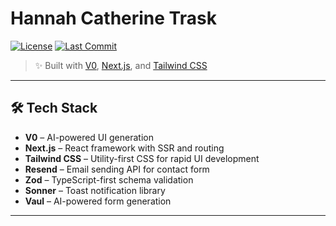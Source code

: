 # Hannah Catherine Trask

[![License](https://img.shields.io/github/license/hannahtrask/hannahtrask.svg)](LICENSE)
[![Last Commit](https://img.shields.io/github/last-commit/hannahtrask/hannahtrask.svg)](https://github.com/hannahtrask/hannahtrask/commits/main)

> ✨ Built with [V0](https://v0.dev), [Next.js](https://nextjs.org), and [Tailwind CSS](https://tailwindcss.com)

---

## 🛠 Tech Stack

- **V0** – AI-powered UI generation
- **Next.js** – React framework with SSR and routing
- **Tailwind CSS** – Utility-first CSS for rapid UI development
- **Resend** – Email sending API for contact form
- **Zod** – TypeScript-first schema validation
- **Sonner** – Toast notification library
- **Vaul** – AI-powered form generation

---
